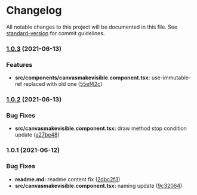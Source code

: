 # Changelog

All notable changes to this project will be documented in this file. See [standard-version](https://github.com/conventional-changelog/standard-version) for commit guidelines.

### [1.0.3](https://github.com/mert-solak/canvas-make-visible/compare/v1.0.2...v1.0.3) (2021-06-13)


### Features

* **src/components/canvasmakevisible.component.tsx:** use-immutable-ref replaced with old one ([55ef42c](https://github.com/mert-solak/canvas-make-visible/commit/55ef42c663a7785c650724762027142cf01f127b))

### [1.0.2](https://github.com/mert-solak/canvas-make-visible/compare/v1.0.1...v1.0.2) (2021-06-13)


### Bug Fixes

* **src/canvasmakevisible.component.tsx:** draw method stop condition update ([a27be48](https://github.com/mert-solak/canvas-make-visible/commit/a27be487a308d27320561778a317fa8091083bde))

### 1.0.1 (2021-06-12)


### Bug Fixes

* **readme.md:** readme content fix ([2dbc2f3](https://github.com/mert-solak/canvas-make-visible/commit/2dbc2f30ffdc692248a0f64d3f1348e43d5ccc02))
* **src/canvasmakevisible.component.tsx:** naming update ([9c32064](https://github.com/mert-solak/canvas-make-visible/commit/9c3206441206521b1526d87238fbb60008c42dda))
